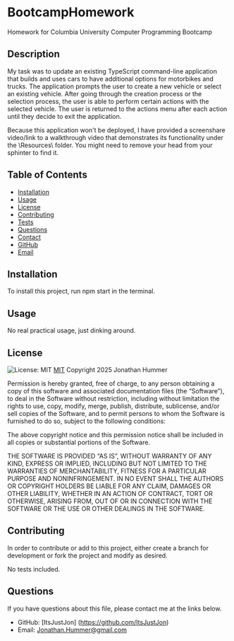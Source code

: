# BootcampHomework
Homework for Columbia University Computer Programming Bootcamp

## Description

My task was to update an existing TypeScript command-line application that builds and uses cars to have additional options for motorbikes and trucks. The application prompts the user to create a new vehicle or select an existing vehicle. After going through the creation process or the selection process, the user is able to perform certain actions with the selected vehicle. The user is returned to the actions menu after each action until they decide to exit the application.

Because this application won't be deployed, I have provided a screenshare video/link to a walkthrough video that demonstrates its functionality under the \Resources\ folder. You might need to remove your head from your sphinter to find it.


## Table of Contents

* [Installation](#installation)
* [Usage](#usage)
* [License](#license)
* [Contributing](#contributing)
* [Tests](#tests)
* [Questions](#questions)
* [Contact](#contact)
* [GitHub](#github)
* [Email](#email)


## Installation

To install this project, run npm start in the terminal.


## Usage

No real practical usage, just dinking around.

## License
![License: MIT](https://img.shields.io/badge/License-MIT-yellow.svg)
[MIT](https://opensource.org/licenses/MIT)
Copyright 2025 Jonathan Hummer

Permission is hereby granted, free of charge, to any person obtaining a copy of this software and associated documentation files (the “Software”), to deal in the Software without restriction, including without limitation the rights to use, copy, modify, merge, publish, distribute, sublicense, and/or sell copies of the Software, and to permit persons to whom the Software is furnished to do so, subject to the following conditions:

The above copyright notice and this permission notice shall be included in all copies or substantial portions of the Software.

THE SOFTWARE IS PROVIDED “AS IS”, WITHOUT WARRANTY OF ANY KIND, EXPRESS OR IMPLIED, INCLUDING BUT NOT LIMITED TO THE WARRANTIES OF MERCHANTABILITY, FITNESS FOR A PARTICULAR PURPOSE AND NONINFRINGEMENT. IN NO EVENT SHALL THE AUTHORS OR COPYRIGHT HOLDERS BE LIABLE FOR ANY CLAIM, DAMAGES OR OTHER LIABILITY, WHETHER IN AN ACTION OF CONTRACT, TORT OR OTHERWISE, ARISING FROM, OUT OF OR IN CONNECTION WITH THE SOFTWARE OR THE USE OR OTHER DEALINGS IN THE SOFTWARE.


## Contributing

In order to contribute or add to this project, either create a branch for development or fork the project and modify as desired.



No tests included.


## Questions

If you have questions about this file, please contact me at the links below.

* GitHub: [ItsJustJon] (https://github.com/ItsJustJon)
* Email: Jonathan.Hummer@gmail.com

